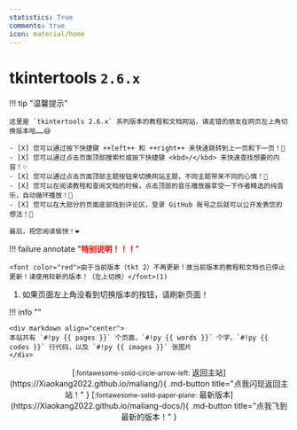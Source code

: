 ```yaml
---
statistics: True
comments: true
icon: material/home
---
```


# tkintertools `2.6.x`

!!! tip "温馨提示"

    这里是 `tkintertools 2.6.x` 系列版本的教程和文档网站，请走错的朋友在网页左上角切换版本哈……😅

    - [X] 您可以通过按下快捷键 ++left++ 和 ++right++ 来快速跳转到上一页和下一页！🎉
    - [X] 您可以通过点击页面顶部搜索栏或按下快捷键 <kbd>/</kbd> 来快速查找想要的内容！✨
    - [X] 您可以通过点击页面顶部主题按钮来切换网站主题，不同主题带来不同的心情！🎨
    - [X] 您可以在阅读教程和查阅文档的时候，点击顶部的音乐播放器享受一下作者精选的纯音乐，自动循环播放！🎈
    - [X] 您可以在大部分的页面底部找到评论区，登录 GitHub 账号之后就可以公开发表您的想法！👀

    最后，祝您阅读愉快！❤️

!!! failure annotate "<font color="red"><b>特别说明！！！</b></font>"

    <font color="red">由于当前版本（tkt 2）不再更新！故当前版本的教程和文档也已停止更新！请使用较新的版本！（左上切换）</font>(1)

1. 如果页面左上角没看到切换版本的按钮，请刷新页面！

!!! info ""

    <div markdown align="center">
    本站共有 `#!py {{ pages }}` 个页面，`#!py {{ words }}` 个字，`#!py {{ codes }}` 行代码，以及 `#!py {{ images }}` 张图片
    </div>

<div align="center" markdown>
[<small>:fontawesome-solid-circle-arrow-left:</small> 返回主站](https://Xiaokang2022.github.io/maliang/){ .md-button title="点我闪现返回主站！" }
[<small>:fontawesome-solid-paper-plane:</small> 最新版本](https://Xiaokang2022.github.io/maliang-docs/){ .md-button title="点我飞到最新的版本！" }
</div>
